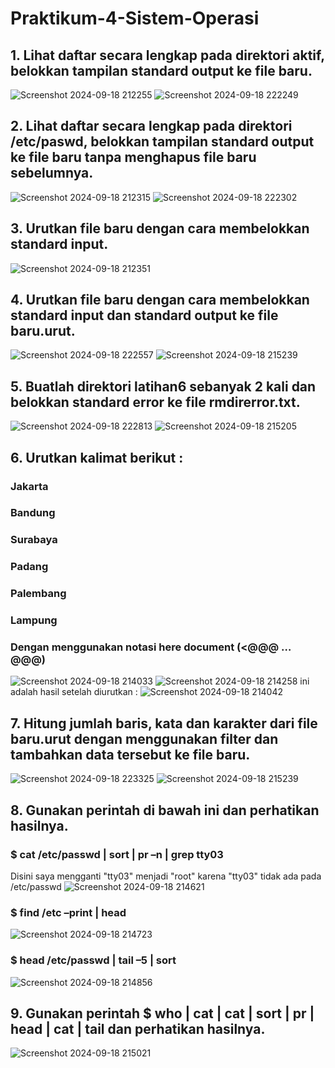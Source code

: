 # Praktikum-4-Sistem-Operasi

## 1. Lihat daftar secara lengkap pada direktori aktif, belokkan tampilan standard output ke file baru.
![Screenshot 2024-09-18 212255](https://github.com/user-attachments/assets/b4bf464b-7dcc-4b73-b209-8a00087740a7)
![Screenshot 2024-09-18 222249](https://github.com/user-attachments/assets/93c1527e-f13f-40bc-a3f0-a9083566f772)

## 2. Lihat daftar secara lengkap pada direktori /etc/paswd, belokkan tampilan standard output ke file baru tanpa menghapus file baru sebelumnya. 
![Screenshot 2024-09-18 212315](https://github.com/user-attachments/assets/cb363e70-ba8d-459d-8269-a95c452968ef)
![Screenshot 2024-09-18 222302](https://github.com/user-attachments/assets/20c3bc73-8f6b-4ad1-b313-0eeb97ffdf92)

## 3. Urutkan file baru dengan cara membelokkan standard input. 
![Screenshot 2024-09-18 212351](https://github.com/user-attachments/assets/d302a1c2-f11b-476f-a545-740786d24690)

## 4. Urutkan file baru dengan cara membelokkan standard input dan standard output ke file baru.urut. 
![Screenshot 2024-09-18 222557](https://github.com/user-attachments/assets/1cb104ab-eb09-4ae9-b1bf-cd758cc0513e)
![Screenshot 2024-09-18 215239](https://github.com/user-attachments/assets/5b314fc0-8db2-45b6-ac9f-7466dbe58ca7)

## 5. Buatlah direktori latihan6 sebanyak 2 kali dan belokkan standard error ke file rmdirerror.txt. 
![Screenshot 2024-09-18 222813](https://github.com/user-attachments/assets/2d0bd7a3-f90c-4f51-baae-99a63116aeb1)
![Screenshot 2024-09-18 215205](https://github.com/user-attachments/assets/ffe757e9-92c1-4ad8-88ea-e812985f762e)

## 6. Urutkan kalimat berikut :
### Jakarta
### Bandung
### Surabaya
### Padang
### Palembang
### Lampung
### Dengan menggunakan notasi here document (<@@@ …@@@)
![Screenshot 2024-09-18 214033](https://github.com/user-attachments/assets/caa9e6cc-0ab6-4a5c-ad04-3ddc10967344)
![Screenshot 2024-09-18 214258](https://github.com/user-attachments/assets/e4a7c1b6-6b7b-473a-8715-8c129bd78a5b)
ini adalah hasil setelah diurutkan :
![Screenshot 2024-09-18 214042](https://github.com/user-attachments/assets/5ffd16bd-1cff-46e8-b99d-71840a0a24ed)

## 7. Hitung jumlah baris, kata dan karakter dari file baru.urut dengan menggunakan filter dan tambahkan data tersebut ke file baru. 
![Screenshot 2024-09-18 223325](https://github.com/user-attachments/assets/520cd9d7-6660-485a-a5a6-883029d57101)
![Screenshot 2024-09-18 215239](https://github.com/user-attachments/assets/feceb641-08f5-452b-b7d1-23dd807622fa)

## 8. Gunakan perintah di bawah ini dan perhatikan hasilnya.
### $ cat /etc/passwd | sort | pr –n | grep tty03
Disini saya mengganti "tty03" menjadi "root" karena "tty03" tidak ada pada /etc/passwd
![Screenshot 2024-09-18 214621](https://github.com/user-attachments/assets/96a660a7-910d-400c-8ec7-3395e5d92abc)
### $ find /etc –print | head 
![Screenshot 2024-09-18 214723](https://github.com/user-attachments/assets/526aeb00-6626-4493-84e9-a65fbbeb3018)
### $ head /etc/passwd | tail –5 | sort
![Screenshot 2024-09-18 214856](https://github.com/user-attachments/assets/95d872dc-fb2a-410f-860f-ae9f269e0316)

## 9. Gunakan perintah $ who | cat | cat | sort | pr | head | cat | tail dan perhatikan hasilnya.
![Screenshot 2024-09-18 215021](https://github.com/user-attachments/assets/6e1595c6-6183-4a92-b34f-f227c3e8269c)
